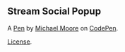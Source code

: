 Stream Social Popup
-------------------


A [Pen](http://codepen.io/nanoMyke/pen/ZBLwMy) by [Michael Moore](http://codepen.io/nanoMyke) on [CodePen](http://codepen.io/).

[License](http://codepen.io/nanoMyke/pen/ZBLwMy/license).